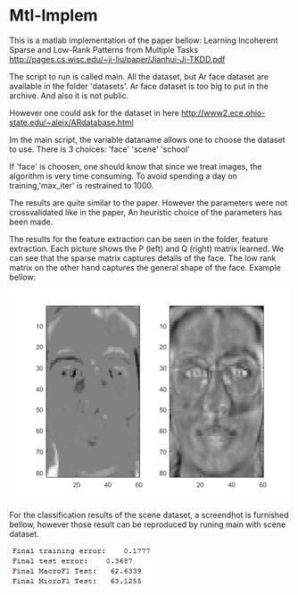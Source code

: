 # Mtl-Implem

This is a matlab implementation of the paper bellow:
Learning Incoherent Sparse and Low-Rank Patterns from Multiple Tasks
http://pages.cs.wisc.edu/~ji-liu/paper/Jianhui-Ji-TKDD.pdf

The script to run is called main. All the dataset, but Ar face dataset are available 
in the folder 'datasets'. Ar face dataset is too big to put in the archive. And also it is not public.

However one could ask for the dataset in here
http://www2.ece.ohio-state.edu/~aleix/ARdatabase.html 

Im the main script, the variable dataname allows one to choose the dataset to use. There is 3 choices: 
'face' 'scene' 'school'

If 'face' is choosen, one should know that since we treat images, the algorithm is very time consuming.
To avoid spending a day on training,'max_iter' is restrained to 1000.

The results are quite similar to the paper. However the parameters were not crossvalidated like in the paper,
An heuristic choice of the parameters has been made.

The results for the feature extraction can be seen in the folder, feature extraction. 
Each picture shows the P (left) and Q (right) matrix learned. 
We can see that the sparse matrix captures details of the face. The low rank matrix on the other hand captures 
the general shape of the face. 
Example bellow:

![alt tag](https://github.com/AlamiMejjati/Mtl-Implem/blob/master/featureExtraction/result1.png)


For the classification results of the scene dataset, a screendhot is furnished bellow, however those result can be 
reproduced by runing main with scene dataset. 

![alt tag](https://github.com/AlamiMejjati/Mtl-Implem/blob/master/featureExtraction/sceneResult.PNG)
